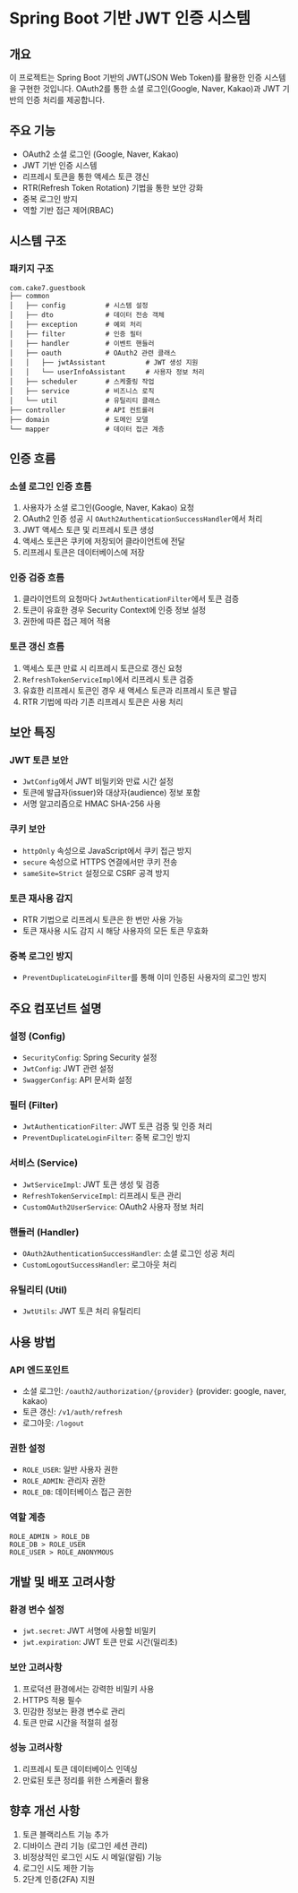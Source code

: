# Spring Boot 기반 JWT 인증 시스템

## 개요
이 프로젝트는 Spring Boot 기반의 JWT(JSON Web Token)를 활용한 인증 시스템을 구현한 것입니다. OAuth2를 통한 소셜 로그인(Google, Naver, Kakao)과 JWT 기반의 인증 처리를 제공합니다.

## 주요 기능
- OAuth2 소셜 로그인 (Google, Naver, Kakao)
- JWT 기반 인증 시스템
- 리프레시 토큰을 통한 액세스 토큰 갱신
- RTR(Refresh Token Rotation) 기법을 통한 보안 강화
- 중복 로그인 방지
- 역할 기반 접근 제어(RBAC)

## 시스템 구조

### 패키지 구조
```
com.cake7.guestbook
├── common
│   ├── config          # 시스템 설정
│   ├── dto             # 데이터 전송 객체
│   ├── exception       # 예외 처리
│   ├── filter          # 인증 필터
│   ├── handler         # 이벤트 핸들러
│   ├── oauth           # OAuth2 관련 클래스
│   │   ├── jwtAssistant          # JWT 생성 지원
│   │   └── userInfoAssistant     # 사용자 정보 처리
│   ├── scheduler       # 스케줄링 작업
│   ├── service         # 비즈니스 로직
│   └── util            # 유틸리티 클래스
├── controller          # API 컨트롤러
├── domain              # 도메인 모델
└── mapper              # 데이터 접근 계층
```

## 인증 흐름

### 소셜 로그인 인증 흐름
1. 사용자가 소셜 로그인(Google, Naver, Kakao) 요청
2. OAuth2 인증 성공 시 `OAuth2AuthenticationSuccessHandler`에서 처리
3. JWT 액세스 토큰 및 리프레시 토큰 생성
4. 액세스 토큰은 쿠키에 저장되어 클라이언트에 전달
5. 리프레시 토큰은 데이터베이스에 저장

### 인증 검증 흐름
1. 클라이언트의 요청마다 `JwtAuthenticationFilter`에서 토큰 검증
2. 토큰이 유효한 경우 Security Context에 인증 정보 설정
3. 권한에 따른 접근 제어 적용

### 토큰 갱신 흐름
1. 액세스 토큰 만료 시 리프레시 토큰으로 갱신 요청
2. `RefreshTokenServiceImpl`에서 리프레시 토큰 검증
3. 유효한 리프레시 토큰인 경우 새 액세스 토큰과 리프레시 토큰 발급
4. RTR 기법에 따라 기존 리프레시 토큰은 사용 처리

## 보안 특징

### JWT 토큰 보안
- `JwtConfig`에서 JWT 비밀키와 만료 시간 설정
- 토큰에 발급자(issuer)와 대상자(audience) 정보 포함
- 서명 알고리즘으로 HMAC SHA-256 사용

### 쿠키 보안
- `httpOnly` 속성으로 JavaScript에서 쿠키 접근 방지
- `secure` 속성으로 HTTPS 연결에서만 쿠키 전송
- `sameSite=Strict` 설정으로 CSRF 공격 방지

### 토큰 재사용 감지
- RTR 기법으로 리프레시 토큰은 한 번만 사용 가능
- 토큰 재사용 시도 감지 시 해당 사용자의 모든 토큰 무효화

### 중복 로그인 방지
- `PreventDuplicateLoginFilter`를 통해 이미 인증된 사용자의 로그인 방지

## 주요 컴포넌트 설명

### 설정 (Config)
- `SecurityConfig`: Spring Security 설정
- `JwtConfig`: JWT 관련 설정
- `SwaggerConfig`: API 문서화 설정

### 필터 (Filter)
- `JwtAuthenticationFilter`: JWT 토큰 검증 및 인증 처리
- `PreventDuplicateLoginFilter`: 중복 로그인 방지

### 서비스 (Service)
- `JwtServiceImpl`: JWT 토큰 생성 및 검증
- `RefreshTokenServiceImpl`: 리프레시 토큰 관리
- `CustomOAuth2UserService`: OAuth2 사용자 정보 처리

### 핸들러 (Handler)
- `OAuth2AuthenticationSuccessHandler`: 소셜 로그인 성공 처리
- `CustomLogoutSuccessHandler`: 로그아웃 처리

### 유틸리티 (Util)
- `JwtUtils`: JWT 토큰 처리 유틸리티

## 사용 방법

### API 엔드포인트
- 소셜 로그인: `/oauth2/authorization/{provider}` (provider: google, naver, kakao)
- 토큰 갱신: `/v1/auth/refresh`
- 로그아웃: `/logout`

### 권한 설정
- `ROLE_USER`: 일반 사용자 권한
- `ROLE_ADMIN`: 관리자 권한
- `ROLE_DB`: 데이터베이스 접근 권한

### 역할 계층
```
ROLE_ADMIN > ROLE_DB
ROLE_DB > ROLE_USER
ROLE_USER > ROLE_ANONYMOUS
```

## 개발 및 배포 고려사항

### 환경 변수 설정
- `jwt.secret`: JWT 서명에 사용할 비밀키
- `jwt.expiration`: JWT 토큰 만료 시간(밀리초)

### 보안 고려사항
1. 프로덕션 환경에서는 강력한 비밀키 사용
2. HTTPS 적용 필수
3. 민감한 정보는 환경 변수로 관리
4. 토큰 만료 시간을 적절히 설정

### 성능 고려사항
1. 리프레시 토큰 데이터베이스 인덱싱
2. 만료된 토큰 정리를 위한 스케줄러 활용

## 향후 개선 사항
1. 토큰 블랙리스트 기능 추가
2. 디바이스 관리 기능 (로그인 세션 관리)
3. 비정상적인 로그인 시도 시 메일(알림) 기능
4. 로그인 시도 제한 기능
5. 2단계 인증(2FA) 지원